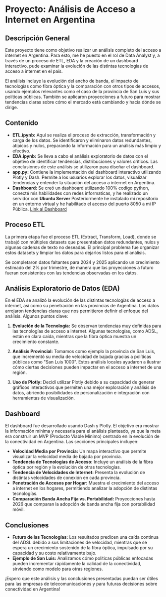 # Proyecto: Análisis de Acceso a Internet en Argentina

## Descripción General

Este proyecto tiene como objetivo realizar un análisis completo del acceso a internet en Argentina. Para esto, me he puesto en el rol de Data Analyst y, a través de un proceso de ETL, EDA y la creación de un dashboard interactivo, pude examinar la evolución de las distintas tecnologías de acceso a internet en el país. 

El análisis incluye la evolución del ancho de banda, el impacto de tecnologías como fibra óptica y la comparación con otros tipos de accesos, usando ejemplos relevantes como el caso de la provincia de San Luis y sus políticas públicas. También se aplicaron proyecciones a futuro para mostrar tendencias claras sobre cómo el mercado está cambiando y hacia dónde se dirige.

## Contenido

- **ETL.ipynb:** Aquí se realiza el proceso de extracción, transformación y carga de los datos. Se identificaron y eliminaron datos redundantes, atípicos y nulos, preparando la información para un análisis más limpio y efectivo.
- **EDA.ipynb:** Se lleva a cabo el análisis exploratorio de datos con el objetivo de identificar tendencias, distribuciones y valores críticos. Las conclusiones de este análisis se utilizaron para diseñar el dashboard.
- **app.py:** Contiene la implementación del dashboard interactivo utilizando Plotly y Dash. Permite a los usuarios explorar los datos, visualizar tendencias y entender la situación del acceso a internet en Argentina.
- **Dashboard:** Se creó un dashboard utilizando 100% codigo python, conecté mis habilidades con redes informaticas, y he realizado un servidor con **Ubuntu Server** Posteriormente he instalado mi repositorio en un entorno virtual y he habilitado el acceso del puerto 8050 a mi IP Pública. [Link al Dashboard](http://201.251.222.112:8050)

## Proceso ETL

La primera etapa fue el proceso ETL (Extract, Transform, Load), donde se trabajó con múltiples datasets que presentaban datos redundantes, nulos y algunas cadenas de texto no deseadas. El principal problema fue organizar estos datasets y limpiar los datos para dejarlos listos para el análisis. 

Se completaron datos faltantes para 2024 y 2025 aplicando un crecimiento estimado del 2% por trimestre, de manera que las proyecciones a futuro fueran consistentes con las tendencias observadas en los datos.

## Análisis Exploratorio de Datos (EDA)

En el EDA se analizó la evolución de las distintas tecnologías de acceso a internet, así como su penetración en las provincias de Argentina. Los datos arrojaron tendencias claras que nos permitieron definir el enfoque del análisis. Algunos puntos clave:

1. **Evolución de la Tecnología:** Se observan tendencias muy definidas para las tecnologías de acceso a internet. Algunas tecnologías, como ADSL, están en clara caída, mientras que la fibra óptica muestra un crecimiento constante.

2. **Análisis Provincial:** Tomamos como ejemplo la provincia de San Luis, que incrementó su media de velocidad de bajada gracias a políticas públicas como "San Luis 1000". Estos análisis locales ayudaron a ilustrar cómo ciertas decisiones pueden impactar en el acceso a internet de una región.

3. **Uso de Plotly:** Decidí utilizar Plotly debido a su capacidad de generar gráficos interactivos que permiten una mejor exploración y análisis de datos, abriendo posibilidades de personalización e integración con herramientas de visualización.

## Dashboard

El dashboard fue desarrollado usando Dash y Plotly. El objetivo era mostrar la información mínima y necesaria para el análisis planteado, ya que la meta era construir un MVP (Producto Viable Mínimo) centrado en la evolución de la conectividad en Argentina. Las secciones principales incluyen:

- **Velocidad Media por Provincia:** Un mapa interactivo que permite visualizar la velocidad media de bajada por provincia.
- **Tendencia de Tecnologías de Acceso:** Incluye un análisis de la fibra óptica por región y la evolución de otras tecnologías.
- **Tendencia de Velocidades de Internet:** Presenta la evolución de distintas velocidades de conexión en cada provincia.
- **Penetración de Accesos por Hogar:** Muestra el crecimiento del acceso a internet en los hogares, permitiendo analizar la adopción de distintas tecnologías.
- **Comparación Banda Ancha Fija vs. Portabilidad:** Proyecciones hasta 2026 que comparan la adopción de banda ancha fija con portabilidad móvil.

## Conclusiones

- **Futuro de las Tecnologías:** Los resultados predicen una caída continua del ADSL debido a sus limitaciones de velocidad, mientras que se espera un crecimiento sostenido de la fibra óptica, impulsado por su capacidad y su costo relativamente bajo.
- **Ejemplo de San Luis:** Analizamos cómo políticas públicas enfocadas pueden incrementar rápidamente la calidad de la conectividad, sirviendo como modelo para otras regiones.

¡Espero que este análisis y las conclusiones presentadas puedan ser útiles para las empresas de telecomunicaciones y para futuras decisiones sobre conectividad en Argentina!
